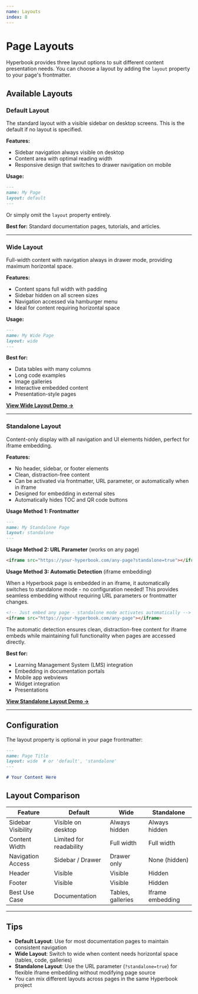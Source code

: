 ```yaml
---
name: Layouts
index: 8
---
```


# Page Layouts

Hyperbook provides three layout options to suit different content presentation needs. You can choose a layout by adding the `layout` property to your page's frontmatter.

## Available Layouts

### Default Layout

The standard layout with a visible sidebar on desktop screens. This is the default if no layout is specified.

**Features:**
- Sidebar navigation always visible on desktop
- Content area with optimal reading width
- Responsive design that switches to drawer navigation on mobile

**Usage:**
```md
---
name: My Page
layout: default
---
```

Or simply omit the `layout` property entirely.

**Best for:** Standard documentation pages, tutorials, and articles.

---

### Wide Layout

Full-width content with navigation always in drawer mode, providing maximum horizontal space.

**Features:**
- Content spans full width with padding
- Sidebar hidden on all screen sizes
- Navigation accessed via hamburger menu
- Ideal for content requiring horizontal space

**Usage:**
```md
---
name: My Wide Page
layout: wide
---
```

**Best for:**
- Data tables with many columns
- Long code examples
- Image galleries
- Interactive embedded content
- Presentation-style pages

**[View Wide Layout Demo →](/advanced/wide-layout-demo)**

---

### Standalone Layout

Content-only display with all navigation and UI elements hidden, perfect for iframe embedding.

**Features:**
- No header, sidebar, or footer elements
- Clean, distraction-free content
- Can be activated via frontmatter, URL parameter, or automatically when in iframe
- Designed for embedding in external sites
- Automatically hides TOC and QR code buttons

**Usage Method 1: Frontmatter**
```md
---
name: My Standalone Page
layout: standalone
---
```

**Usage Method 2: URL Parameter** (works on any page)
```html
<iframe src="https://your-hyperbook.com/any-page?standalone=true"></iframe>
```

**Usage Method 3: Automatic Detection** (iframe embedding)

When a Hyperbook page is embedded in an iframe, it automatically switches to standalone mode - no configuration needed! This provides seamless embedding without requiring URL parameters or frontmatter changes.

```html
<!-- Just embed any page - standalone mode activates automatically -->
<iframe src="https://your-hyperbook.com/any-page"></iframe>
```

The automatic detection ensures clean, distraction-free content for iframe embeds while maintaining full functionality when pages are accessed directly.

**Best for:**
- Learning Management System (LMS) integration
- Embedding in documentation portals
- Mobile app webviews
- Widget integration
- Presentations

**[View Standalone Layout Demo →](/advanced/standalone-layout-demo)**

---

## Configuration

The layout property is optional in your page frontmatter:

```md
---
name: Page Title
layout: wide  # or 'default', 'standalone'
---

# Your Content Here
```

## Layout Comparison

| Feature | Default | Wide | Standalone |
|---------|---------|------|------------|
| Sidebar Visibility | Visible on desktop | Always hidden | Always hidden |
| Content Width | Limited for readability | Full width | Full width |
| Navigation Access | Sidebar / Drawer | Drawer only | None (hidden) |
| Header | Visible | Visible | Hidden |
| Footer | Visible | Visible | Hidden |
| Best Use Case | Documentation | Tables, galleries | Iframe embedding |

---

## Tips

- **Default Layout**: Use for most documentation pages to maintain consistent navigation
- **Wide Layout**: Switch to wide when content needs horizontal space (tables, code, galleries)
- **Standalone Layout**: Use the URL parameter (`?standalone=true`) for flexible iframe embedding without modifying page source
- You can mix different layouts across pages in the same Hyperbook project

